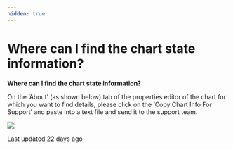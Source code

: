 ```yaml
---
hidden: true
---
```


# Where can I find the chart state information?

**Where can I find the chart state information?**

On the ‘About’ (as shown below) tab of the properties editor of the chart for which you want to find details, please click on the ‘Copy Chart Info For Support’ and paste into a text file and send it to the support team.

![](https://vitaracharts.gitbook.io/\~gitbook/image?url=https%3A%2F%2F104208314-files.gitbook.io%2F%7E%2Ffiles%2Fv0%2Fb%2Fgitbook-x-prod.appspot.com%2Fo%2Fspaces%252FhgLLrN497EMs7pLJQvTm%252Fuploads%252FXydKiRsFa3mhFBjViuOY%252Fimage.png%3Falt%3Dmedia%26token%3De5550fbb-e563-47c4-9321-854e5e5bf600\&width=768\&dpr=4\&quality=100\&sign=5da6d230\&sv=1)

Last updated 22 days ago

